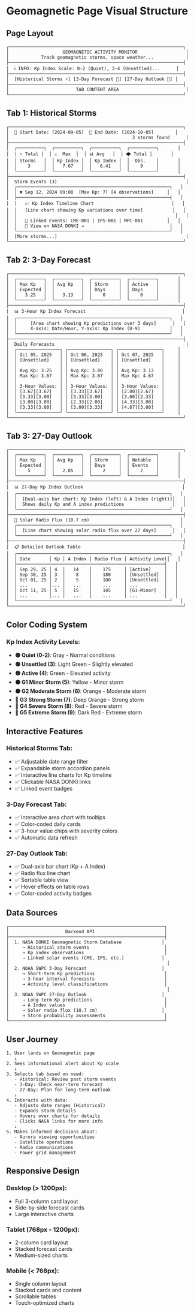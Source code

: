 # Geomagnetic Page Visual Structure

## Page Layout

```
┌─────────────────────────────────────────────────────────────────┐
│                    GEOMAGNETIC ACTIVITY MONITOR                  │
│            Track geomagnetic storms, space weather...            │
├─────────────────────────────────────────────────────────────────┤
│  ℹ️ INFO: Kp Index Scale: 0-2 (Quiet), 3-4 (Unsettled)...      │
├─────────────────────────────────────────────────────────────────┤
│  [Historical Storms ⚡] [3-Day Forecast 📅] [27-Day Outlook 📡] │
├─────────────────────────────────────────────────────────────────┤
│                         TAB CONTENT AREA                         │
└─────────────────────────────────────────────────────────────────┘
```

## Tab 1: Historical Storms

```
┌─────────────────────────────────────────────────────────────────┐
│  📅 Start Date: [2024-09-05]  📅 End Date: [2024-10-05]        │
│                                              3 storms found      │
├─────────────────────────────────────────────────────────────────┤
│  ┌──────────┐  ┌──────────┐  ┌──────────┐  ┌──────────┐       │
│  │ ⚡ Total │  │ ⚠️  Max  │  │ 📊 Avg   │  │ 🌩️ Total │       │
│  │ Storms   │  │ Kp Index │  │ Kp Index │  │  Obs.    │       │
│  │    3     │  │   7.67   │  │   6.41   │  │    9     │       │
│  └──────────┘  └──────────┘  └──────────┘  └──────────┘       │
├─────────────────────────────────────────────────────────────────┤
│  Storm Events (3)                                                │
│  ┌─────────────────────────────────────────────────────────┐   │
│  │ ▼ Sep 12, 2024 09:00  [Max Kp: 7] [4 observations]     │   │
│  ├─────────────────────────────────────────────────────────┤   │
│  │   📈 Kp Index Timeline Chart                             │   │
│  │   [Line chart showing Kp variations over time]           │   │
│  │                                                           │   │
│  │   🔗 Linked Events: CME-001 | IPS-001 | MPC-001         │   │
│  │   🔗 View on NASA DONKI →                                │   │
│  └─────────────────────────────────────────────────────────┘   │
│  [More storms...]                                                │
└─────────────────────────────────────────────────────────────────┘
```

## Tab 2: 3-Day Forecast

```
┌─────────────────────────────────────────────────────────────────┐
│  ┌──────────┐  ┌──────────┐  ┌──────────┐  ┌──────────┐       │
│  │ Max Kp   │  │ Avg Kp   │  │ Storm    │  │ Active   │       │
│  │ Expected │  │          │  │ Days     │  │ Days     │       │
│  │   3.25   │  │   3.13   │  │    0     │  │    0     │       │
│  └──────────┘  └──────────┘  └──────────┘  └──────────┘       │
├─────────────────────────────────────────────────────────────────┤
│  📊 3-Hour Kp Index Forecast                                    │
│  ┌─────────────────────────────────────────────────────────┐   │
│  │     [Area chart showing Kp predictions over 3 days]      │   │
│  │     X-axis: Date/Hour, Y-axis: Kp Index (0-9)           │   │
│  └─────────────────────────────────────────────────────────┘   │
├─────────────────────────────────────────────────────────────────┤
│  Daily Forecasts                                                 │
│  ┌────────────────┐ ┌────────────────┐ ┌────────────────┐     │
│  │ Oct 05, 2025   │ │ Oct 06, 2025   │ │ Oct 07, 2025   │     │
│  │ [Unsettled]    │ │ [Unsettled]    │ │ [Unsettled]    │     │
│  │                │ │                │ │                │     │
│  │ Avg Kp: 3.25   │ │ Avg Kp: 3.00   │ │ Avg Kp: 3.13   │     │
│  │ Max Kp: 3.67   │ │ Max Kp: 3.67   │ │ Max Kp: 4.67   │     │
│  │                │ │                │ │                │     │
│  │ 3-Hour Values: │ │ 3-Hour Values: │ │ 3-Hour Values: │     │
│  │ [3.67][3.67]   │ │ [3.33][3.67]   │ │ [2.00][2.67]   │     │
│  │ [3.33][3.00]   │ │ [3.33][3.00]   │ │ [3.00][2.33]   │     │
│  │ [3.00][3.00]   │ │ [2.33][2.00]   │ │ [4.33][3.00]   │     │
│  │ [3.33][3.00]   │ │ [3.00][3.33]   │ │ [4.67][3.00]   │     │
│  └────────────────┘ └────────────────┘ └────────────────┘     │
└─────────────────────────────────────────────────────────────────┘
```

## Tab 3: 27-Day Outlook

```
┌─────────────────────────────────────────────────────────────────┐
│  ┌──────────┐  ┌──────────┐  ┌──────────┐  ┌──────────┐       │
│  │ Max Kp   │  │ Avg Kp   │  │ Storm    │  │ Notable  │       │
│  │ Expected │  │          │  │ Days     │  │ Events   │       │
│  │    5     │  │   2.85   │  │    2     │  │    2     │       │
│  └──────────┘  └──────────┘  └──────────┘  └──────────┘       │
├─────────────────────────────────────────────────────────────────┤
│  📊 27-Day Kp Index Outlook                                     │
│  ┌─────────────────────────────────────────────────────────┐   │
│  │  [Dual-axis bar chart: Kp Index (left) & A Index (right)]│   │
│  │  Shows daily Kp and A index predictions                  │   │
│  └─────────────────────────────────────────────────────────┘   │
├─────────────────────────────────────────────────────────────────┤
│  📡 Solar Radio Flux (10.7 cm)                                  │
│  ┌─────────────────────────────────────────────────────────┐   │
│  │  [Line chart showing solar radio flux over 27 days]      │   │
│  └─────────────────────────────────────────────────────────┘   │
├─────────────────────────────────────────────────────────────────┤
│  📋 Detailed Outlook Table                                      │
│  ┌─────────────────────────────────────────────────────────┐   │
│  │ Date       │ Kp │ A Index │ Radio Flux │ Activity Level│   │
│  ├───────────────────────────────────────────────────────┤   │
│  │ Sep 29, 25 │ 4  │   14    │    175     │ [Active]     │   │
│  │ Sep 30, 25 │ 3  │    8    │    180     │ [Unsettled]  │   │
│  │ Oct 01, 25 │ 2  │    5    │    180     │ [Unsettled]  │   │
│  │ ...        │... │   ...   │    ...     │ ...          │   │
│  │ Oct 11, 25 │ 5  │   15    │    145     │ [G1-Minor]   │   │
│  │ ...        │... │   ...   │    ...     │ ...          │   │
│  └─────────────────────────────────────────────────────────┘   │
└─────────────────────────────────────────────────────────────────┘
```

## Color Coding System

### Kp Index Activity Levels:
- **🟢 Quiet (0-2)**: Gray - Normal conditions
- **🟢 Unsettled (3)**: Light Green - Slightly elevated
- **🟡 Active (4)**: Green - Elevated activity
- **🟠 G1 Minor Storm (5)**: Yellow - Minor storm
- **🟠 G2 Moderate Storm (6)**: Orange - Moderate storm
- **🔴 G3 Strong Storm (7)**: Deep Orange - Strong storm
- **🔴 G4 Severe Storm (8)**: Red - Severe storm
- **🔴 G5 Extreme Storm (9)**: Dark Red - Extreme storm

## Interactive Features

### Historical Storms Tab:
- ✅ Adjustable date range filter
- ✅ Expandable storm accordion panels
- ✅ Interactive line charts for Kp timeline
- ✅ Clickable NASA DONKI links
- ✅ Linked event badges

### 3-Day Forecast Tab:
- ✅ Interactive area chart with tooltips
- ✅ Color-coded daily cards
- ✅ 3-hour value chips with severity colors
- ✅ Automatic data refresh

### 27-Day Outlook Tab:
- ✅ Dual-axis bar chart (Kp + A Index)
- ✅ Radio flux line chart
- ✅ Sortable table view
- ✅ Hover effects on table rows
- ✅ Color-coded activity badges

## Data Sources

```
┌──────────────────────────────────────────────────────────┐
│                     Backend API                          │
├──────────────────────────────────────────────────────────┤
│  1. NASA DONKI Geomagnetic Storm Database               │
│     → Historical storm events                            │
│     → Kp index observations                              │
│     → Linked solar events (CME, IPS, etc.)              │
│                                                           │
│  2. NOAA SWPC 3-Day Forecast                            │
│     → Short-term Kp predictions                          │
│     → 3-hour interval forecasts                          │
│     → Activity level classifications                     │
│                                                           │
│  3. NOAA SWPC 27-Day Outlook                            │
│     → Long-term Kp predictions                           │
│     → A Index values                                     │
│     → Solar radio flux (10.7 cm)                        │
│     → Storm probability assessments                      │
└──────────────────────────────────────────────────────────┘
```

## User Journey

```
1. User lands on Geomagnetic page
   ↓
2. Sees informational alert about Kp scale
   ↓
3. Selects tab based on need:
   - Historical: Review past storm events
   - 3-Day: Check near-term forecast
   - 27-Day: Plan for long-term outlook
   ↓
4. Interacts with data:
   - Adjusts date ranges (Historical)
   - Expands storm details
   - Hovers over charts for details
   - Clicks NASA links for more info
   ↓
5. Makes informed decisions about:
   - Aurora viewing opportunities
   - Satellite operations
   - Radio communications
   - Power grid management
```

## Responsive Design

### Desktop (> 1200px):
- Full 3-column card layout
- Side-by-side forecast cards
- Large interactive charts

### Tablet (768px - 1200px):
- 2-column card layout
- Stacked forecast cards
- Medium-sized charts

### Mobile (< 768px):
- Single column layout
- Stacked cards and content
- Scrollable tables
- Touch-optimized charts

